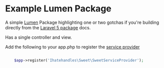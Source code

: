 # Example Lumen Package

A simple [Lumen](http://lumen.laravel.com) Package highlighting one or two gotchas if you're building directly from the [Laravel 5 package](laravel.com/docs/5.0/packages) docs.

Has a single controller and view.

Add the following to your app.php to register the [service provider](http://lumen.laravel.com/docs/providers)

```php

	$app->register('Ihatehandles\Sweet\SweetServiceProvider');

```

